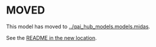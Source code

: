 
# MOVED
This model has moved to [../qai_hub_models.models.midas](../midas).

See the [README in the new location](../midas/README.md).
